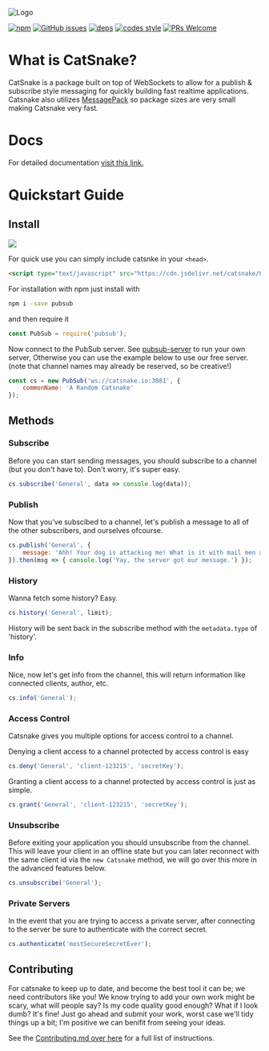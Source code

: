 ![Logo](https://avatars1.githubusercontent.com/u/18083257?v=3&s=100)

 [![npm](https://img.shields.io/npm/v/pubsub.svg?style=flat-square)]()
[![GitHub issues](https://img.shields.io/github/issues/catsnakejs/catsnake-client.svg?style=flat-square)](https://github.com/catsnakejs/catsnake-client/issues)
[![deps](https://img.shields.io/david/catsnakejs/catsnake-client.svg?style=flat-square)]()
[![codes style](https://img.shields.io/badge/code%20style-Airbnb-brightgreen.svg?style=flat-square)]()
[![PRs Welcome](https://img.shields.io/badge/PRs-welcome-brightgreen.svg?style=flat-square)](http://makeapullrequest.com)


# What is CatSnake?

CatSnake is a package built on top of WebSockets to allow for a publish & subscribe style messaging for quickly building fast realtime applications. Catsnake also utilizes
[MessagePack](http://msgpack.org) so package sizes are very small making Catsnake very fast.

# Docs

For detailed documentation [visit this link.](https://rawgit.com/catsnakejs/catsnake-client/master/docs/global.html)

# Quickstart Guide

## Install
[![](https://nodei.co/npm/pubsub.png?downloads=true&downloadRank=true)](https://npmjs.com/package/pubsub)

For quick use you can simply include catsnke in your `<head>`.

```html
<script type="text/javascript" src="https://cdn.jsdelivr.net/catsnake/0.2.5/catsnake.js"></script>
```

For installation with npm just install with
```bash
npm i -save pubsub
```
and then require it
```javascript
const PubSub = require('pubsub');
```
Now connect to the PubSub server.
See [pubsub-server](http://npmjs.com/package/pubsub-server) to run your own server, Otherwise you can use the example below to use our free server. (note that channel names may already be reserved, so be creative!)
```javascript
const cs = new PubSub('ws://catsnake.io:3081', {
    commonName: 'A Random Catsnake'
});
```

## Methods

### Subscribe
Before you can start sending messages, you should subscribe to a channel (but you don't have to). Don't worry, it's super easy.

```javascript
cs.subscribe('General', data => console.log(data));
```

### Publish
Now that you've subscibed to a channel, let's publish a message to all of the other subscribers, and ourselves ofcourse.

```javascript
cs.publish('General', {
    message: 'Ahh! Your dog is attacking me! What is it with mail men and dogs anyways?'
}).then(msg => { console.log('Yay, the server got our message.') });
```

### History

Wanna fetch some history? Easy.

```javascript
cs.history('General', limit);
```

History will be sent back in the subscribe method with the `metadata.type` of 'history'.

### Info

Nice, now let's get info from the channel, this will return information like connected clients, author, etc.

```javascript
cs.info('General');
```

### Access Control

Catsnake gives you multiple options for access control to a channel.

Denying a client access to a channel protected by access control is easy
```javascript
cs.deny('General', 'client-123215', 'secretKey');
```

Granting a client access to a channel protected by access control is just as simple.
```javascript
cs.grant('General', 'client-123215', 'secretKey');
```

### Unsubscribe
Before exiting your application you should unsubscribe from the channel. This will leave your client in an offline state but
you can later reconnect with the same client id via the `new Catsnake` method, we will go over this more in the advanced
features below.

```javascript
cs.unsubscribe('General');
```

### Private Servers
In the event that you are trying to access a private server, after connecting to the server
be sure to authenticate with the correct secret.

```javascript
cs.authenticate('mostSecureSecretEver');
```

## Contributing

For catsnake to keep up to date, and become the best tool it can be; we need contributors like you!
We know trying to add your own work might be scary, what will people say? Is my code quality good enough? What if I look dumb?
It's fine! Just go ahead and submit your work, worst case we'll tidy things up a bit; I'm positive we can benifit from seeing your ideas.

See the [Contributing.md over here](https://github.com/catsnakejs/catsnake-client/blob/master/CONTRIBUTING.md) for a full list of instructions.
